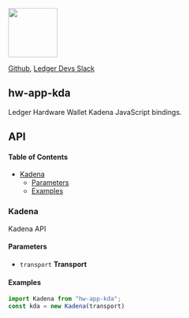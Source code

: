 <img src="https://user-images.githubusercontent.com/211411/34776833-6f1ef4da-f618-11e7-8b13-f0697901d6a8.png" height="100" />

[Github](https://github.com/LedgerHQ/ledgerjs/),
[Ledger Devs Slack](https://ledger-dev.slack.com/)

## hw-app-kda

Ledger Hardware Wallet Kadena JavaScript bindings.

## API

<!-- Generated by documentation.js. Update this documentation by updating the source code. -->

#### Table of Contents

-   [Kadena](#kadena)
    -   [Parameters](#parameters)
    -   [Examples](#examples)

### Kadena

Kadena API

#### Parameters

-   `transport` **Transport** 

#### Examples

```javascript
import Kadena from "hw-app-kda";
const kda = new Kadena(transport)
```
